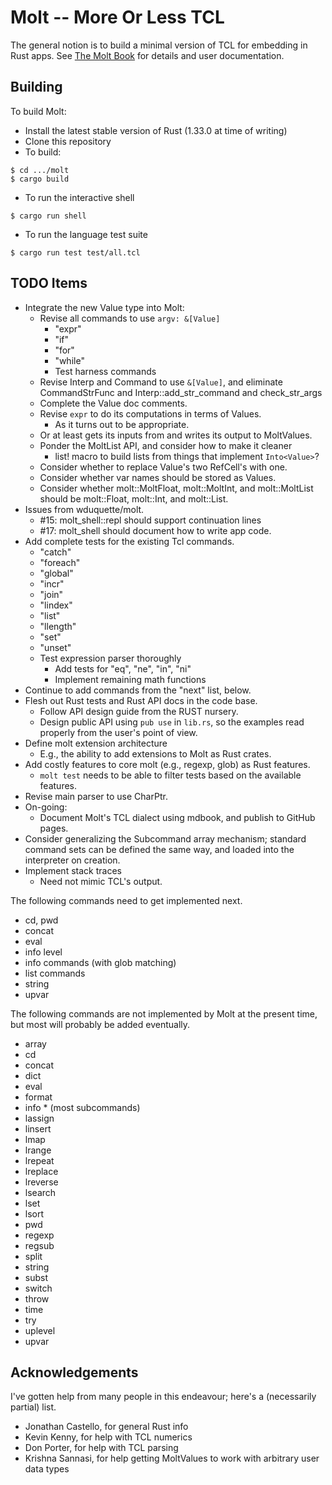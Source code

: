 # Molt -- More Or Less TCL

The general notion is to build a minimal version of TCL for embedding in Rust
apps.  See [The Molt Book](https://github.com/wduquette/molt-book) for details
and user documentation.

## Building

To build Molt:

*   Install the latest stable version of Rust (1.33.0 at time of writing)
*   Clone this repository
*   To build:

```
$ cd .../molt
$ cargo build
```

* To run the interactive shell

```
$ cargo run shell
```

* To run the language test suite

```
$ cargo run test test/all.tcl
```

## TODO Items

*   Integrate the new Value type into Molt:
    *   Revise all commands to use `argv: &[Value]`
        *   "expr"
        *   "if"
        *   "for"
        *   "while"
        *   Test harness commands
    *   Revise Interp and Command to use `&[Value]`, and eliminate CommandStrFunc and
        Interp::add_str_command and check_str_args
    *   Complete the Value doc comments.
    *   Revise `expr` to do its computations in terms of Values.
        *   As it turns out to be appropriate.
    *   Or at least gets its inputs from and writes its output to MoltValues.
    *   Ponder the MoltList API, and consider how to make it cleaner
        *   list! macro to build lists from things that implement `Into<Value>`?
    *   Consider whether to replace Value's two RefCell's with one.
    *   Consider whether var names should be stored as Values.
    *   Consider whether molt::MoltFloat, molt::MoltInt, and molt::MoltList should be
        molt::Float, molt::Int, and molt::List.
* Issues from wduquette/molt.
  * #15: molt_shell::repl should support continuation lines
  * #17: molt_shell should document how to write app code.
* Add complete tests for the existing Tcl commands.
    * "catch"
    * "foreach"
    * "global"
    * "incr"
    * "join"
    * "lindex"
    * "list"
    * "llength"
    * "set"
    * "unset"
    * Test expression parser thoroughly
      * Add tests for "eq", "ne", "in", "ni"
      * Implement remaining math functions
* Continue to add commands from the "next" list, below.
* Flesh out Rust tests and Rust API docs in the code base.
  * Follow API design guide from the RUST nursery.
  * Design public API using `pub use` in `lib.rs`, so the examples read
    properly from the user's point of view.
* Define molt extension architecture
  * E.g., the ability to add extensions to Molt as Rust crates.
* Add costly features to core molt (e.g., regexp, glob) as Rust features.
  * `molt test` needs to be able to filter tests based on the available
    features.
* Revise main parser to use CharPtr.
* On-going:
    * Document Molt's TCL dialect using mdbook, and publish to GitHub pages.
* Consider generalizing the Subcommand array mechanism; standard command sets
  can be defined the same way, and loaded into the interpreter on creation.
* Implement stack traces
  * Need not mimic TCL's output.

The following commands need to get implemented next.

* cd, pwd
* concat
* eval
* info level
* info commands (with glob matching)
* list commands
* string
* upvar

The following commands are not implemented by Molt at the present time,
but most will probably be added eventually.

* array
* cd
* concat
* dict
* eval
* format
* info * (most subcommands)
* lassign
* linsert
* lmap
* lrange
* lrepeat
* lreplace
* lreverse
* lsearch
* lset
* lsort
* pwd
* regexp
* regsub
* split
* string
* subst
* switch
* throw
* time
* try
* uplevel
* upvar

## Acknowledgements

I've gotten help from many people in this endeavour; here's a (necessarily partial) list.

* Jonathan Castello, for general Rust info
* Kevin Kenny, for help with TCL numerics
* Don Porter, for help with TCL parsing
* Krishna Sannasi, for help getting MoltValues to work with arbitrary user data types
